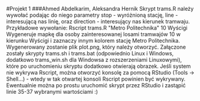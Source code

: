 #Projekt 1
###Ahmed Abdelkarim, Aleksandra Hernik
Skrypt trams.R należy wywołać podając do niego parametry stop - wyróżnioną stację, line - interesującą nas linię, oraz direction - interesujący nas kierunek tramwaju.
Przykładowe wywołanie:
Rscript trams.R "Metro Politechnika" 10 Wyścigi
Wygeneruje mapkę dla osoby zainteresowanej losami tramwajów 10 w kierunku Wyścigi i zaznaczy innym kolorem stację Metro Politechnika. Wygenerowany zostanie plik plot.png, który należy otworzyć.
Załączone zostały skrypty trams.sh i trams.bat (odpowiednio Linux i Windows, dodatkowo trams_win.sh dla Windowsa z rozszerzeniami Linuxowymi), które po uruchomieniu skryptu dodatkowo otwierają obrazek.
Jeśli system nie wykrywa Rscript, można otworzyć konsolę za pomocą RStudio (Tools -> Shell...) - wtedy w tak otwartej konsoli Rscript powinien być wykrywany.
Ewentualnie można po prostu uruchomić skrypt przez RStudio i zastąpić linie 35-37 wybranymi wartościami :)